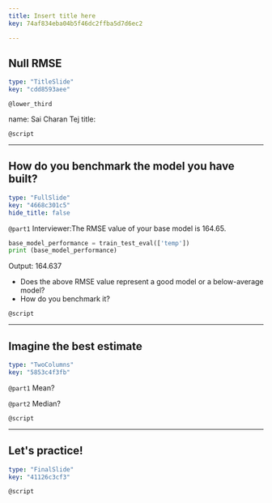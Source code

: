 ```yaml
---
title: Insert title here
key: 74af834eba04b5f46dc2ffba5d7d6ec2

---
```

## Null RMSE

```yaml
type: "TitleSlide"
key: "cdd8593aee"
```

`@lower_third`

name: Sai Charan Tej
title: 


`@script`



---
## How do you benchmark the model you have built?

```yaml
type: "FullSlide"
key: "4668c301c5"
hide_title: false
```

`@part1`
Interviewer:The RMSE value of your base model is 164.65. 
```python
base_model_performance = train_test_eval(['temp'])
print (base_model_performance)
``` 
Output: 164.637

- Does the above RMSE value represent a good model or a below-average model? 
- How do you benchmark it?


`@script`



---
## Imagine the best estimate

```yaml
type: "TwoColumns"
key: "5853c4f3fb"
```

`@part1`
Mean?


`@part2`
Median?


`@script`



---
## Let's practice!

```yaml
type: "FinalSlide"
key: "41126c3cf3"
```

`@script`



